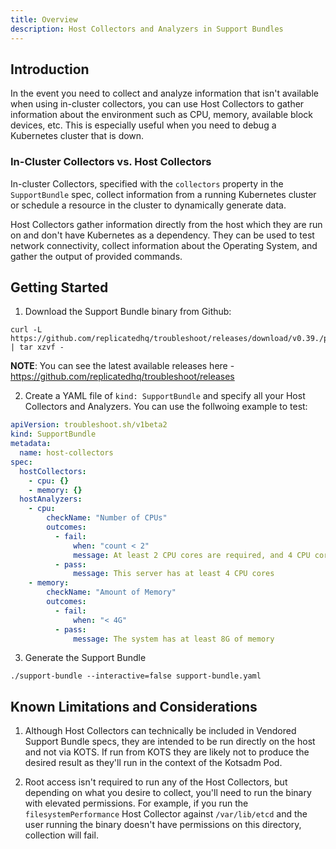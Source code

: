 ```yaml
---
title: Overview
description: Host Collectors and Analyzers in Support Bundles
---
```


## Introduction
In the event you need to collect and analyze information that isn't available when using in-cluster collectors, you can use Host Collectors to gather information about the environment such as CPU, memory, available block devices, etc. This is especially useful when you need to debug a Kubernetes cluster that is down.

### In-Cluster Collectors vs. Host Collectors
In-cluster Collectors, specified with the `collectors` property in the `SupportBundle` spec, collect information from a running Kubernetes cluster or schedule a resource in the cluster to dynamically generate data. 

Host Collectors gather information directly from the host which they are run on and don't have Kubernetes as a dependency. They can be used to test network connectivity, collect information about the Operating System, and gather the output of provided commands.

## Getting Started

1. Download the Support Bundle binary from Github:

```
curl -L https://github.com/replicatedhq/troubleshoot/releases/download/v0.39./preflight_linux_amd64.tar.gz | tar xzvf -
```

**NOTE**: You can see the latest available releases here - https://github.com/replicatedhq/troubleshoot/releases

2. Create a YAML file of `kind: SupportBundle` and specify all your Host Collectors and Analyzers. You can use the follwoing example to test:

```yaml
apiVersion: troubleshoot.sh/v1beta2
kind: SupportBundle
metadata:
  name: host-collectors
spec:
  hostCollectors:
    - cpu: {}
    - memory: {}
  hostAnalyzers:
    - cpu:
        checkName: "Number of CPUs"
        outcomes:
          - fail:
              when: "count < 2"
              message: At least 2 CPU cores are required, and 4 CPU cores are recommended
          - pass:
              message: This server has at least 4 CPU cores
    - memory:
        checkName: "Amount of Memory"
        outcomes:
          - fail:
              when: "< 4G"
          - pass:
              message: The system has at least 8G of memory
```

3. Generate the Support Bundle

```
./support-bundle --interactive=false support-bundle.yaml
```

## Known Limitations and Considerations

1. Although Host Collectors can technically be included in Vendored Support Bundle specs, they are intended to be run directly on the host and not via KOTS. If run from KOTS they are likely not to produce the desired result as they'll run in the context of the Kotsadm Pod.

2. Root access isn't required to run any of the Host Collectors, but depending on what you desire to collect, you'll need to run the binary with elevated permissions. For example, if you run the `filesystemPerformance` Host Collector against `/var/lib/etcd` and the user running the binary doesn't have permissions on this directory, collection will fail.
